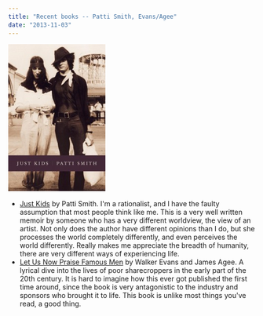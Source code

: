 ```yaml
---
title: "Recent books -- Patti Smith, Evans/Agee"
date: "2013-11-03"
---
```


[![patti smith just kids cover](images/patti-smith-just-kids-cover-198x300.jpg)](http://theludwigs.com/wp-content/uploads/2013/10/patti-smith-just-kids-cover.jpg)

- [Just Kids](http://www.amazon.com/Just-Kids-ebook/dp/B003F1WM2K/) by Patti Smith. I'm a rationalist, and I have the faulty assumption that most people think like me. This is a very well written memoir by someone who has a very different worldview, the view of an artist. Not only does the author have different opinions than I do, but she processes the world completely differently, and even perceives the world differently. Really makes me appreciate the breadth of humanity, there are very different ways of experiencing life.
- [Let Us Now Praise Famous Men](http://www.amazon.com/Let-Now-Praise-Famous-ebook/dp/B00DKNDFXI/) by Walker Evans and James Agee. A lyrical dive into the lives of poor sharecroppers in the early part of the 20th century. It is hard to imagine how this ever got published the first time around, since the book is very antagonistic to the industry and sponsors who brought it to life. This book is unlike most things you've read, a good thing.
